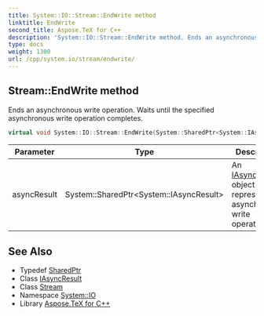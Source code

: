 ```yaml
---
title: System::IO::Stream::EndWrite method
linktitle: EndWrite
second_title: Aspose.TeX for C++
description: 'System::IO::Stream::EndWrite method. Ends an asynchronous write operation. Waits until the specified asynchronous write operation completes in C++.'
type: docs
weight: 1300
url: /cpp/system.io/stream/endwrite/
---
```

## Stream::EndWrite method


Ends an asynchronous write operation. Waits until the specified asynchronous write operation completes.

```cpp
virtual void System::IO::Stream::EndWrite(System::SharedPtr<System::IAsyncResult> asyncResult)
```


| Parameter | Type | Description |
| --- | --- | --- |
| asyncResult | System::SharedPtr\<System::IAsyncResult\> | An [IAsyncResult](../../../system/iasyncresult/) object that represents an asynchronous write operation |

## See Also

* Typedef [SharedPtr](../../../system/sharedptr/)
* Class [IAsyncResult](../../../system/iasyncresult/)
* Class [Stream](../)
* Namespace [System::IO](../../)
* Library [Aspose.TeX for C++](../../../)
